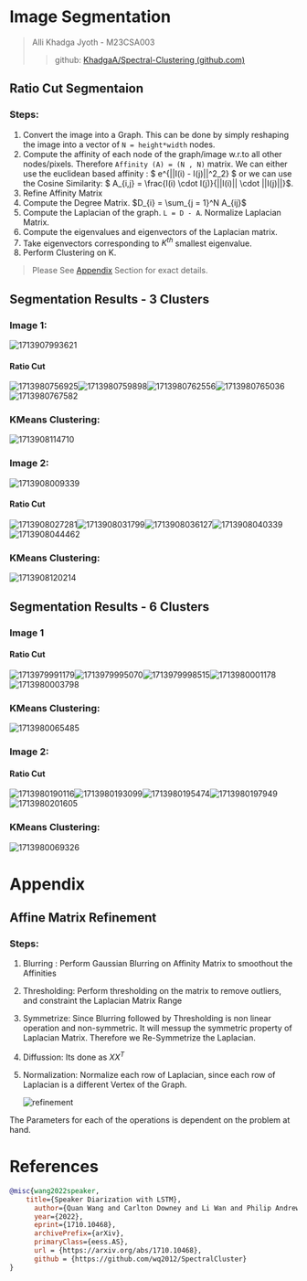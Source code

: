 # Image Segmentation

> Alli Khadga Jyoth - M23CSA003
>
>> github: [KhadgaA/Spectral-Clustering (github.com)](https://github.com/KhadgaA/Spectral-Clustering)
>>

## Ratio Cut Segmentaion

### Steps:

1. Convert the image into a Graph. This can be done by simply reshaping the image into a vector of `N = height*width` nodes.
2. Compute the affinity of each node of the graph/image w.r.to all other nodes/pixels. Therefore `Affinity (A) = (N , N)` matrix. We can either use the euclidean based affinity : $ e^{||I(i) - I(j)||^2_2} $ or we can use the Cosine Similarity: $ A_{i,j} = \frac{I(i) \cdot I(j)}{||I(i)|| \cdot ||I(j)||}$.
3. Refine Affinity Matrix
4. Compute the Degree Matrix. $D_{i} = \sum_{j = 1}^N A_{ij}$
5. Compute the Laplacian of the graph. `L = D - A`. Normalize Laplacian Matrix.
6. Compute the eigenvalues and eigenvectors of the Laplacian matrix.
7. Take eigenvectors corresponding to $K^{th}$ smallest eigenvalue.
8. Perform Clustering on K.

> Please See [Appendix](#appendix) Section for exact details.

## Segmentation Results  - 3 Clusters

### Image 1:

![1713907993621](image/M23CSA003/1713907993621.png)

#### Ratio Cut

![1713980756925](image/M23CSA003/1713980756925.png)![1713980759898](image/M23CSA003/1713980759898.png)![1713980762556](image/M23CSA003/1713980762556.png)![1713980765036](image/M23CSA003/1713980765036.png)![1713980767582](image/M23CSA003/1713980767582.png)

### KMeans Clustering:

![1713908114710](image/M23CSA003/1713908114710.png)

### Image 2:

![1713908009339](image/M23CSA003/1713908009339.png)

#### Ratio Cut

![1713908027281](image/M23CSA003/1713908027281.png)![1713908031799](image/M23CSA003/1713908031799.png)![1713908036127](image/M23CSA003/1713908036127.png)![1713908040339](image/M23CSA003/1713908040339.png)![1713908044462](image/M23CSA003/1713908044462.png)

### KMeans Clustering:

![1713908120214](image/M23CSA003/1713908120214.png)

## Segmentation Results - 6 Clusters

### Image 1

#### Ratio Cut

![1713979991179](image/M23CSA003/1713979991179.png)![1713979995070](image/M23CSA003/1713979995070.png)![1713979998515](image/M23CSA003/1713979998515.png)![1713980001178](image/M23CSA003/1713980001178.png)![1713980003798](image/M23CSA003/1713980003798.png)

### KMeans Clustering:

![1713980065485](image/M23CSA003/1713980065485.png)

### Image 2:

#### Ratio Cut

![1713980190116](image/M23CSA003/1713980190116.png)![1713980193099](image/M23CSA003/1713980193099.png)![1713980195474](image/M23CSA003/1713980195474.png)![1713980197949](image/M23CSA003/1713980197949.png)![1713980201605](image/M23CSA003/1713980201605.png)

### KMeans Clustering:

![1713980069326](image/M23CSA003/1713980069326.png)

# Appendix

## Affine Matrix Refinement

### Steps:

1. Blurring : Perform Gaussian Blurring on Affinity Matrix to smoothout the Affinities
2. Thresholding: Perform thresholding on the matrix to remove outliers, and constraint the Laplacian Matrix Range
3. Symmetrize: Since Blurring followed by Thresholding is non linear operation and non-symmetric. It will messup the symmetric property of Laplacian Matrix. Therefore we Re-Symmetrize the Laplacian.
4. Diffussion: Its done as $XX^T$
5. Normalization: Normalize each row of Laplacian, since each row of Laplacian is a different Vertex of the Graph.

   ![refinement](https://raw.githubusercontent.com/wq2012/SpectralCluster/master/resources/refinement.png)

The Parameters for each of the operations is dependent on the problem at hand.

# References

```bibtex
@misc{wang2022speaker,
    title={Speaker Diarization with LSTM},
      author={Quan Wang and Carlton Downey and Li Wan and Philip Andrew Mansfield and Ignacio Lopez Moreno},
      year={2022},
      eprint={1710.10468},
      archivePrefix={arXiv},
      primaryClass={eess.AS},
      url = {https://arxiv.org/abs/1710.10468},
      github = {https://github.com/wq2012/SpectralCluster}
}
```
